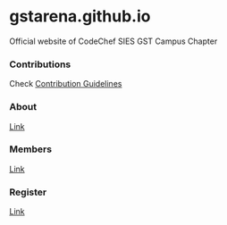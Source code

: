 # gstarena.github.io
Official website of CodeChef SIES GST Campus Chapter

### Contributions
Check [Contribution Guidelines](CONTRIBUTING.md)

### About
[Link](https://siesgstarena.github.io/about.html)

### Members
[Link](https://siesgstarena.github.io/members.html)

### Register
[Link](https://siesgstarena.github.io/register.html)